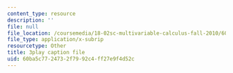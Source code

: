 ```yaml
---
content_type: resource
description: ''
file: null
file_location: /coursemedia/18-02sc-multivariable-calculus-fall-2010/60ba5c7724732f7992c4ff27e9f4d52c_6S3BJSsc72Q.srt
file_type: application/x-subrip
resourcetype: Other
title: 3play caption file
uid: 60ba5c77-2473-2f79-92c4-ff27e9f4d52c
---
```

